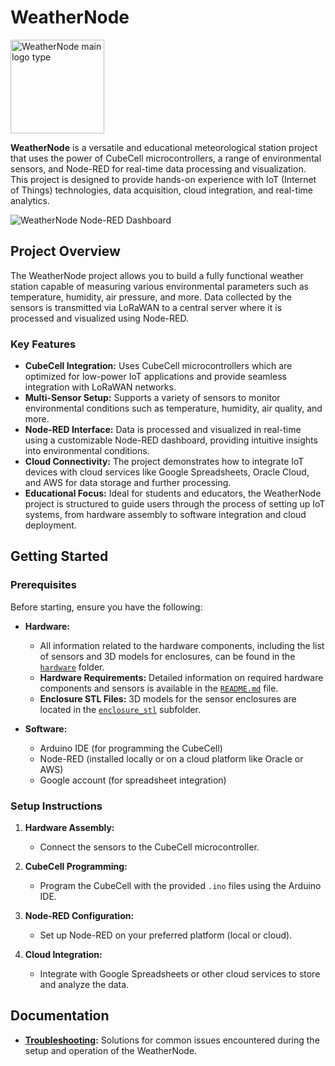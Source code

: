 # WeatherNode

<img src="https://github.com/phiflip/WeatherNode/blob/main/illustrations/logo_icon.png" width="150" alt="WeatherNode main logo type">

**WeatherNode** is a versatile and educational meteorological station project that uses the power of CubeCell microcontrollers, a range of environmental sensors, and Node-RED for real-time data processing and visualization. This project is designed to provide hands-on experience with IoT (Internet of Things) technologies, data acquisition, cloud integration, and real-time analytics.

<img src="https://github.com/phiflip/WeatherNode/blob/main/illustrations/NodeRed_Dashboard.PNG" alt="WeatherNode Node-RED Dashboard">

## Project Overview

The WeatherNode project allows you to build a fully functional weather station capable of measuring various environmental parameters such as temperature, humidity, air pressure, and more. Data collected by the sensors is transmitted via LoRaWAN to a central server where it is processed and visualized using Node-RED.

### Key Features

- **CubeCell Integration:** Uses CubeCell microcontrollers which are optimized for low-power IoT applications and provide seamless integration with LoRaWAN networks.
- **Multi-Sensor Setup:** Supports a variety of sensors to monitor environmental conditions such as temperature, humidity, air quality, and more.
- **Node-RED Interface:** Data is processed and visualized in real-time using a customizable Node-RED dashboard, providing intuitive insights into environmental conditions.
- **Cloud Connectivity:** The project demonstrates how to integrate IoT devices with cloud services like Google Spreadsheets, Oracle Cloud, and AWS for data storage and further processing.
- **Educational Focus:** Ideal for students and educators, the WeatherNode project is structured to guide users through the process of setting up IoT systems, from hardware assembly to software integration and cloud deployment.

## Getting Started

### Prerequisites

Before starting, ensure you have the following:

- **Hardware:**
  - All information related to the hardware components, including the list of sensors and 3D models for enclosures, can be found in the [`hardware`](./hardware) folder.
  - **Hardware Requirements:** Detailed information on required hardware components and sensors is available in the [`README.md`](./hardware/README.md) file.
  - **Enclosure STL Files:** 3D models for the sensor enclosures are located in the [`enclosure_stl`](./hardware/enclosure_stl) subfolder.

- **Software:**
  - Arduino IDE (for programming the CubeCell)
  - Node-RED (installed locally or on a cloud platform like Oracle or AWS)
  - Google account (for spreadsheet integration)
 
### Setup Instructions

1. **Hardware Assembly:**
   - Connect the sensors to the CubeCell microcontroller.

2. **CubeCell Programming:**
   - Program the CubeCell with the provided `.ino` files using the Arduino IDE.

3. **Node-RED Configuration:**
   - Set up Node-RED on your preferred platform (local or cloud).

4. **Cloud Integration:**
   - Integrate with Google Spreadsheets or other cloud services to store and analyze the data.


## Documentation

- **[Troubleshooting](./troubleshoot/README.md):** Solutions for common issues encountered during the setup and operation of the WeatherNode.



